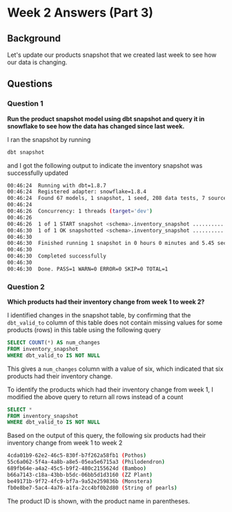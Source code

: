 # Week 2 Answers (Part 3)

## Background

Let's update our products snapshot that we created last week to see how our data is changing.

## Questions

### Question 1

**Run the product snapshot model using dbt snapshot and query it in snowflake to see how the data has changed since last week.**

I ran the snapshot by running

```bash
dbt snapshot
```

and I got the following output to indicate the inventory snapshot was successfully updated
```bash
00:46:24  Running with dbt=1.8.7
00:46:24  Registered adapter: snowflake=1.8.4
00:46:24  Found 67 models, 1 snapshot, 1 seed, 208 data tests, 7 sources, 633 macros
00:46:24  
00:46:26  Concurrency: 1 threads (target='dev')
00:46:26  
00:46:26  1 of 1 START snapshot <schema>.inventory_snapshot ................... [RUN]
00:46:30  1 of 1 OK snapshotted <schema>.inventory_snapshot ................... [SUCCESS 12 in 3.92s]
00:46:30  
00:46:30  Finished running 1 snapshot in 0 hours 0 minutes and 5.45 seconds (5.45s).
00:46:30  
00:46:30  Completed successfully
00:46:30  
00:46:30  Done. PASS=1 WARN=0 ERROR=0 SKIP=0 TOTAL=1
```

### Question 2

**Which products had their inventory change from week 1 to week 2?**

I identified changes in the snapshot table, by confirming that the `dbt_valid_to` column of this table does not contain missing values for some products (rows) in this table using the following query
```sql
SELECT COUNT(*) AS num_changes
FROM inventory_snapshot
WHERE dbt_valid_to IS NOT NULL
```

This gives a `num_changes` column with a value of six, which indicated that six products had their inventory change.

To identify the products which had their inventory change from week 1, I modified the above query to return all rows instead of a count
```sql
SELECT *
FROM inventory_snapshot
WHERE dbt_valid_to IS NOT NULL
```

Based on the output of this query, the following six products had their inventory change from week 1 to week 2

```bash
4cda01b9-62e2-46c5-830f-b7f262a58fb1 (Pothos)
55c6a062-5f4a-4a8b-a8e5-05ea5e6715a3 (Philodendron)
689fb64e-a4a2-45c5-b9f2-480c2155624d (Bamboo)
b66a7143-c18a-43bb-b5dc-06bb5d1d3160 (ZZ Plant)
be49171b-9f72-4fc9-bf7a-9a52e259836b (Monstera)
fb0e8be7-5ac4-4a76-a1fa-2cc4bf0b2d80 (String of pearls)
```

The product ID is shown, with the product name in parentheses.
